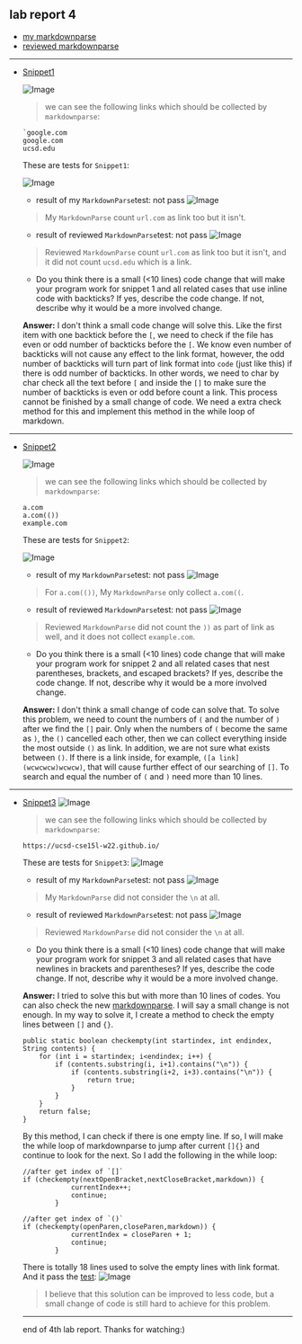 ## lab report 4

- [my markdownparse](https://github.com/heihaheihahello/markdown-parse)
- [reviewed markdownparse](https://github.com/zhl010/markdown-parse/tree/24a93ada0f11daeb57ca6184866e2c5c0386c29c)

---

* [Snippet1](Snippet1.md)

    ![Image](s1preview.jpg)
    >we can see the following links which should be collected by `markdownparse`:

    ```
    `google.com
    google.com
    ucsd.edu
    ```

    These are tests for `Snippet1`:

    ![Image](s1test.jpg)

    - result of my `MarkdownParse`test: not pass
    ![Image](s1a.jpg)
    > My `MarkdownParse` count `url.com` as link too but it isn't.

    - result of reviewed `MarkdownParse`test: not pass
    ![Image](s1b.jpg)
    > Reviewed `MarkdownParse` count `url.com` as link too but it isn't, and it did not count `ucsd.edu` which is a link.

    * Do you think there is a small (<10 lines) code change that will make your program work for snippet 1 and all related cases that use inline code with backticks? If yes, describe the code change. If not, describe why it would be a more involved change.

    **Answer:** I don't think a small code change will solve this. Like the first item with one backtick before the `[`, we need to check if the file has even or odd number of backticks before the `[`. We know even number of backticks will not cause any effect to the link format, however, the odd number of backticks will turn part of link format into `code` (just like this) if there is odd number of backticks. In other words, we need to char by char check all the text before `[` and inside the `[]` to make sure the number of backticks is even or odd before count a link. This process cannot be finished by a small change of code. We need a extra check method for this and implement this method in the while loop of markdown.

---

* [Snippet2](Snippet2.md)

    ![Image](s2preview.jpg)
    >we can see the following links which should be collected by `markdownparse`:

    ```
    a.com
    a.com(())
    example.com
    ```

    These are tests for `Snippet2`:
    
    ![Image](s2test.jpg)

    - result of my `MarkdownParse`test: not pass
    ![Image](s2a.jpg)
    > For `a.com(())`, My `MarkdownParse` only collect `a.com((`.

    - result of reviewed `MarkdownParse`test: not pass
    ![Image](s2b.jpg)
    > Reviewed `MarkdownParse` did not count the `))` as part of link as well, and it does not collect `example.com`.

    * Do you think there is a small (<10 lines) code change that will make your program work for snippet 2 and all related cases that nest parentheses, brackets, and escaped brackets? If yes, describe the code change. If not, describe why it would be a more involved change.

    **Answer:** I don't think a small change of code can solve that. To solve this problem, we need to count the numbers of `(` and the number of `)` after we find the `[]` pair. Only when the numbers of `(` become the same as `)`, the `()` cancelled each other, then we can collect everything inside the most outside `()` as link. In addition, we are not sure what exists between `()`. If there is a link inside, for example, `([a link](wcwcwcw)wcwcw)`, that will cause further effect of our searching of `[]`. To search and equal the number of `(` and `)` need more than 10 lines. 
    
---

* [Snippet3](Snippet3.md)
    ![Image](s3preview.jpg)
    >we can see the following links which should be collected by `markdownparse`:

    ```
    https://ucsd-cse15l-w22.github.io/
    ```

    These are tests for `Snippet3`:
    ![Image](s3test.jpg)

    - result of my `MarkdownParse`test: not pass
    ![Image](s3a.jpg)
    >My `MarkdownParse` did not consider the `\n` at all.

    - result of reviewed `MarkdownParse`test: not pass
    ![Image](s3b.jpg)
    > Reviewed `MarkdownParse` did not consider the `\n` at all.

    * Do you think there is a small (<10 lines) code change that will make your program work for snippet 3 and all related cases that have newlines in brackets and parentheses? If yes, describe the code change. If not, describe why it would be a more involved change.

    **Answer:** I tried to solve this but with more than 10 lines of codes. You can also check the new [markdownparse](https://github.com/heihaheihahello/markdown-parse/commit/4ec61f5725e3e45fb3159fdea81b750129c734cd). I will say a small change is not enough. In my way to solve it, I create a method to check the empty lines between `[]` and `{}`. 
    ```
    public static boolean checkempty(int startindex, int endindex, String contents) {
        for (int i = startindex; i<endindex; i++) {
            if (contents.substring(i, i+1).contains("\n")) {
                if (contents.substring(i+2, i+3).contains("\n")) {
                    return true;
                }
            }
        }
        return false;
    }
    ```
    By this method, I can check if there is one empty line. If so, I will make the while loop of markdownparse to jump after current `[]{}` and continue to look for the next. So I add the following in the while loop:
    ```
    //after get index of `[]`
    if (checkempty(nextOpenBracket,nextCloseBracket,markdown)) {
                currentIndex++;
                continue;
            }

    //after get index of `()`
    if (checkempty(openParen,closeParen,markdown)) {
                currentIndex = closeParen + 1;
                continue;
            }
    ```
    There is totally 18 lines used to solve the empty lines with link format. And it pass the [test](https://github.com/heihaheihahello/markdown-parse/blob/main/test.java): 
    ![Image](s3c.jpg)
    >I believe that this solution can be improved to less code, but a small change of code is still hard to achieve for this problem.

    ---
    end of 4th lab report.
    Thanks for watching:)

    

